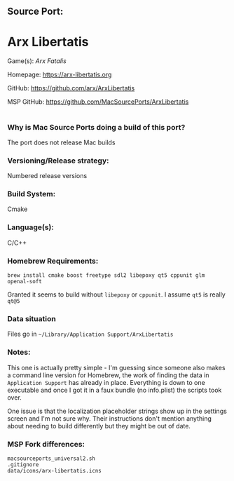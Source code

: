 ## Source Port:
# Arx Libertatis

Game(s): *Arx Fatalis*

Homepage: https://arx-libertatis.org

GitHub: https://github.com/arx/ArxLibertatis

MSP GitHub: https://github.com/MacSourcePorts/ArxLibertatis

#
### Why is Mac Source Ports doing a build of this port?
The port does not release Mac builds

### Versioning/Release strategy:
Numbered release versions

### Build System: 
Cmake

### Language(s):
C/C++

### Homebrew Requirements:

```
brew install cmake boost freetype sdl2 libepoxy qt5 cppunit glm openal-soft
```

Granted it seems to build without `libepoxy` or `cppunit`. I assume `qt5` is really `qt@5`

### Data situation
Files go in `~/Library/Application Support/ArxLibertatis`

### Notes:
This one is actually pretty simple - I'm guessing since someone also makes a command line version for Homebrew, the work of finding the data in `Application Support` has already in place. Everything is down to one executable and once I got it in a faux bundle (no info.plist) the scripts took over.

One issue is that the localization placeholder strings show up in the settings screen and I'm not sure why. Their instructions don't mention anything about needing to build differently but they might be out of date. 

### MSP Fork differences:
```
macsourceports_universal2.sh
.gitignore
data/icons/arx-libertatis.icns
```